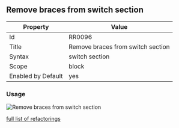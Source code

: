 ## Remove braces from switch section

Property | Value
--- | --- 
Id | RR0096
Title | Remove braces from switch section
Syntax | switch section
Scope | block
Enabled by Default | yes

### Usage

![Remove braces from switch section](../../images/refactorings/RemoveBracesFromSwitchSection.png)

[full list of refactorings](Refactorings.md)
